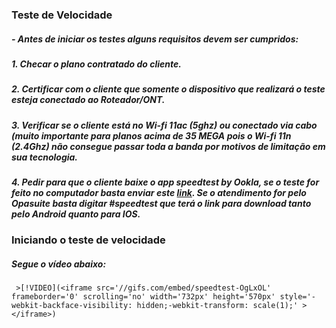 ### Teste de Velocidade


#####     - Antes de iniciar os testes alguns requisitos devem ser cumpridos:

#####         1. Checar o plano contratado do cliente.
#####         2. Certificar com o cliente que somente o dispositivo que realizará o teste esteja conectado ao Roteador/ONT.
#####         3. Verificar se o cliente está no Wi-fi 11ac (5ghz) ou conectado via cabo (muito importante para planos acima de 35 MEGA pois o Wi-fi 11n (2.4Ghz) não consegue passar toda a banda por motivos de limitação em sua tecnologia.
#####         4. Pedir para que o cliente baixe o app **speedtest by Ookla**, se o teste for feito no computador basta enviar este [**link**](speedtest.net). Se o atendimento for pelo Opasuite basta digitar **#speedtest** que terá o link para download tanto pelo Android quanto para IOS.

### Iniciando o teste de velocidade


#####     Segue o vídeo abaixo:
     
     >[!VIDEO](<iframe src='//gifs.com/embed/speedtest-OgLxOL' frameborder='0' scrolling='no' width='732px' height='570px' style='-webkit-backface-visibility: hidden;-webkit-transform: scale(1);' ></iframe>)

     
